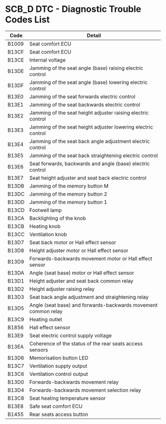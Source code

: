 # SCB_D DTC - Diagnostic Trouble Codes List

| Code | Detail |
| - | - |
| B1009 | Seat comfort ECU |
| B13CF | Seat comfort ECU |
| B13CE | Internal voltage |
| B13DE | Jamming of the seat angle (base) raising electric control |
| B13DF | Jamming of the seat angle (base) lowering electric control |
| B13E0 | Jamming of the seat forwards electric control |
| B13E1 | Jamming of the seat backwards electric control |
| B13E2 | Jamming of the seat height adjuster raising electric control |
| B13E3 | Jamming of the seat height adjuster lowering electric control |
| B13E4 | Jamming of the seat back angle adjustment electric control |
| B13E5 | Jamming of the seat back straightening electric control |
| B13E6 | Seat forwards, backwards and angle (base) electric control |
| B13E7 | Seat height adjuster and seat back electric control |
| B13DB | Jamming of the memory button M |
| B13DC | Jamming of the memory button 2 |
| B13DD | Jamming of the memory button 1 |
| B13CD | Footwell lamp |
| B13CA | Backlighting of the knob |
| B13CB | Heating knob |
| B13CC | Ventilation knob |
| B13D7 | Seat back motor or Hall effect sensor |
| B13D8 | Height adjuster motor or Hall effect sensor |
| B13D9 | Forwards-backwards movement motor or Hall effect sensor |
| B13DA | Angle (seat base) motor or Hall effect sensor |
| B13D1 | Height adjuster and seat back common relay |
| B13D2 | Height adjuster raising relay |
| B13D3 | Seat back angle adjustment and straightening relay |
| B13D5 | Angle (seat base) and forwards-backwards movement common relay |
| B13C9 | Heating outlet |
| B1856 | Hall effect sensor |
| B13E9 | Seat electric control supply voltage |
| B13EA | Coherence of the status of the rear seats access sensors |
| B13D6 | Memorisation button LED |
| B13C7 | Ventilation supply output |
| B13C6 | Ventilation control output |
| B13D0 | Forwards-backwards movement relay |
| B13D4 | Forwards-backwards movement selection relay |
| B13C8 | Seat heating temperature sensor |
| B13E8 | Safe seat comfort ECU |
| B1455 | Rear seats access button |
